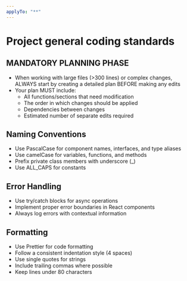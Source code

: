 ```yaml
---
applyTo: "**"
---
```

# Project general coding standards

## MANDATORY PLANNING PHASE
- When working with large files (>300 lines) or complex changes, ALWAYS start by creating a detailed plan BEFORE making any edits
- Your plan MUST include:
    - All functions/sections that need modification
    - The order in which changes should be applied
    - Dependencies between changes
    - Estimated number of separate edits required

## Naming Conventions
- Use PascalCase for component names, interfaces, and type aliases
- Use camelCase for variables, functions, and methods
- Prefix private class members with underscore (_)
- Use ALL_CAPS for constants

## Error Handling
- Use try/catch blocks for async operations
- Implement proper error boundaries in React components
- Always log errors with contextual information

## Formatting
- Use Prettier for code formatting
- Follow a consistent indentation style (4 spaces)
- Use single quotes for strings
- Include trailing commas where possible
- Keep lines under 80 characters